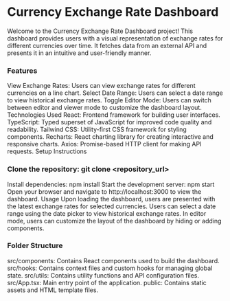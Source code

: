 # Currency Exchange Rate Dashboard

Welcome to the Currency Exchange Rate Dashboard project! This dashboard provides users with a visual representation of exchange rates for different currencies over time. It fetches data from an external API and presents it in an intuitive and user-friendly manner.

### **Features**
View Exchange Rates: Users can view exchange rates for different currencies on a line chart.
Select Date Range: Users can select a date range to view historical exchange rates.
Toggle Editor Mode: Users can switch between editor and viewer mode to customize the dashboard layout.
Technologies Used
React: Frontend framework for building user interfaces.
TypeScript: Typed superset of JavaScript for improved code quality and readability.
Tailwind CSS: Utility-first CSS framework for styling components.
Recharts: React charting library for creating interactive and responsive charts.
Axios: Promise-based HTTP client for making API requests.
Setup Instructions

### **Clone the repository: git clone <repository_url>**
Install dependencies: npm install
Start the development server: npm start
Open your browser and navigate to http://localhost:3000 to view the dashboard.
Usage
Upon loading the dashboard, users are presented with the latest exchange rates for selected currencies.
Users can select a date range using the date picker to view historical exchange rates.
In editor mode, users can customize the layout of the dashboard by hiding or adding components.

### **Folder Structure**
src/components: Contains React components used to build the dashboard.
src/hooks: Contains context files and custom hooks for managing global state.
src/utils: Contains utility functions and API configuration files.
src/App.tsx: Main entry point of the application.
public: Contains static assets and HTML template files.
